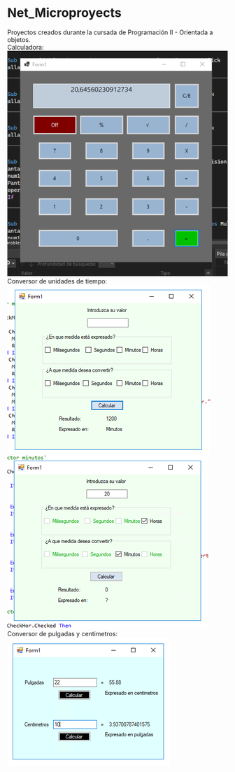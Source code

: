 # Net_Microproyects
Proyectos creados durante la cursada de Programación II - Orientada a objetos.<br>
Calculadora:<br>
![Image text](https://github.com/santiagodg96/Net_Microproyects/blob/main/Calculadora.PNG)<br>
Conversor de unidades de tiempo:<br>
![Image text](https://github.com/santiagodg96/Net_Microproyects/blob/main/Tiempo.PNG)<br>
![Image text](https://github.com/santiagodg96/Net_Microproyects/blob/main/Tiempo2.PNG)<br>
Conversor de pulgadas y centimetros:<br>
![Image text](https://github.com/santiagodg96/Net_Microproyects/blob/main/conversor.PNG)



